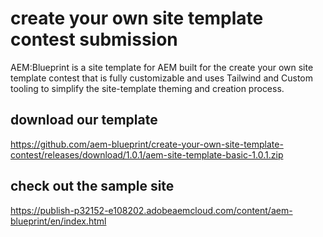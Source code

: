 # create your own site template contest submission

AEM:Blueprint is a site template for AEM built for the create your own site template contest that is fully 
customizable and uses Tailwind and Custom tooling to simplify the site-template theming and creation process.

## download our template
https://github.com/aem-blueprint/create-your-own-site-template-contest/releases/download/1.0.1/aem-site-template-basic-1.0.1.zip

## check out the sample site
https://publish-p32152-e108202.adobeaemcloud.com/content/aem-blueprint/en/index.html
